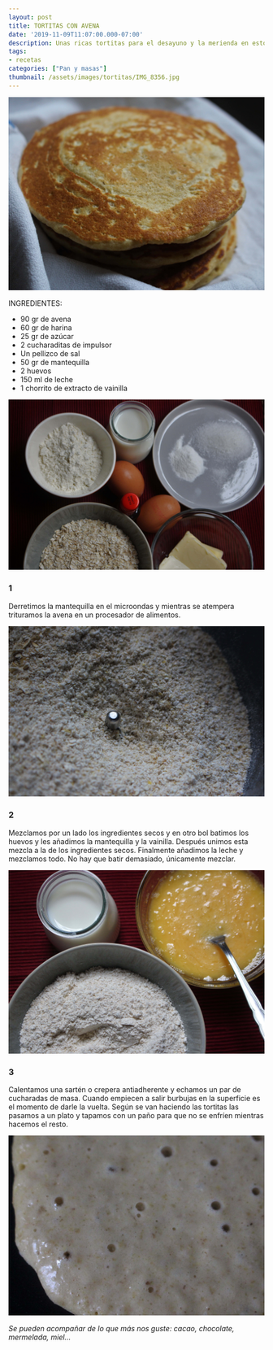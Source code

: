 ```yaml
---
layout: post
title: TORTITAS CON AVENA
date: '2019-11-09T11:07:00.000-07:00'
description: Unas ricas tortitas para el desayuno y la merienda en estos dias de lluvia... y cuando no llueva también
tags:
- recetas
categories: ["Pan y masas"]
thumbnail: /assets/images/tortitas/IMG_8356.jpg
---
```


![](/assets/images/tortitas/IMG_8351.jpg)

INGREDIENTES:
* 90 gr de avena
* 60 gr de harina
* 25 gr de azúcar
* 2 cucharaditas de impulsor
* Un pellizco de sal
* 50 gr de mantequilla
* 2 huevos
* 150 ml de leche
* 1 chorrito de extracto de vainilla

![](/assets/images/tortitas/IMG_8345.jpg)

### 1
Derretimos la mantequilla en el microondas y mientras se atempera trituramos la avena en un procesador de alimentos.

![](/assets/images/tortitas/IMG_8346.jpg)


### 2

Mezclamos por un lado los ingredientes secos y en otro bol batimos los huevos y les añadimos la mantequilla y la vainilla. Después unimos esta mezcla a la de los ingredientes secos. Finalmente añadimos la leche y mezclamos todo. No hay que batir demasiado, únicamente mezclar.

![](/assets/images/tortitas/IMG_8348.jpg)

### 3

Calentamos una sartén o crepera antiadherente y echamos un par de cucharadas de masa. Cuando empiecen a salir burbujas en la superficie es el momento de darle la vuelta. Según se van haciendo las tortitas las pasamos a un plato y tapamos con un paño para que no se enfríen mientras hacemos el resto.

![](/assets/images/tortitas/IMG_8350.jpg)

_Se pueden acompañar de lo que más nos guste: cacao, chocolate, mermelada, miel..._
